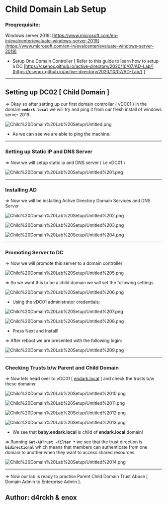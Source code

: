 # Child Domain Lab Setup

### Preqrequisite:

Windows server 2019: [https://www.microsoft.com/en-in/evalcenter/evaluate-windows-server-2019](https://www.microsoft.com/en-in/evalcenter/evaluate-windows-server-2019)

- Setup One Domain Controller [ Refer to this guide to learn how to setup a DC [https://csenox.github.io/active-directory/2020/10/07/AD-Lab/](https://csenox.github.io/active-directory/2020/10/07/AD-Lab/) ]

---

## Setting up DC02 [ Child Domain ]

⇒ Okay so after setting up our first domain controller ( vDC01 ) in the domain **`endark.local`** we will try and ping it from our fresh install of windows server 2019: 

![Child%20Domain%20Lab%20Setup/Untitled.png](Child%20Domain%20Lab%20Setup/Untitled.png)

- As we can see we are able to ping the machine.

---

### Setting up Static IP and DNS Server

⇒ Now we will setup static ip and DNS server ( i.e vDC01 )

![Child%20Domain%20Lab%20Setup/Untitled%201.png](Child%20Domain%20Lab%20Setup/Untitled%201.png)

---

### Installing AD

⇒ Now we will be installing Active Directory Domain Services and DNS Server

![Child%20Domain%20Lab%20Setup/Untitled%202.png](Child%20Domain%20Lab%20Setup/Untitled%202.png)

![Child%20Domain%20Lab%20Setup/Untitled%203.png](Child%20Domain%20Lab%20Setup/Untitled%203.png)

![Child%20Domain%20Lab%20Setup/Untitled%204.png](Child%20Domain%20Lab%20Setup/Untitled%204.png)

---

### Promoting Server to DC

⇒ Now we will promote this server to a domain controller

![Child%20Domain%20Lab%20Setup/Untitled%205.png](Child%20Domain%20Lab%20Setup/Untitled%205.png)

⇒ So we want this to be a child domain we will set the following settings 

![Child%20Domain%20Lab%20Setup/Untitled%206.png](Child%20Domain%20Lab%20Setup/Untitled%206.png)

- Using the vDC01 administrator credentials:

![Child%20Domain%20Lab%20Setup/Untitled%207.png](Child%20Domain%20Lab%20Setup/Untitled%207.png)

![Child%20Domain%20Lab%20Setup/Untitled%208.png](Child%20Domain%20Lab%20Setup/Untitled%208.png)

- Press Next and Install!

⇒ After reboot we are presented with the following login:

![Child%20Domain%20Lab%20Setup/Untitled%209.png](Child%20Domain%20Lab%20Setup/Untitled%209.png)

---

### Checking Trusts b/w Parent and Child Domain

⇒ Now lets head over to vDC01 [ [endark.local](http://endark.local) ] and check the trusts b/w these domains:

![Child%20Domain%20Lab%20Setup/Untitled%2010.png](Child%20Domain%20Lab%20Setup/Untitled%2010.png)

![Child%20Domain%20Lab%20Setup/Untitled%2011.png](Child%20Domain%20Lab%20Setup/Untitled%2011.png)

![Child%20Domain%20Lab%20Setup/Untitled%2012.png](Child%20Domain%20Lab%20Setup/Untitled%2012.png)

![Child%20Domain%20Lab%20Setup/Untitled%2013.png](Child%20Domain%20Lab%20Setup/Untitled%2013.png)

- We see that **baby.endark.local** is child of **endark.local** domain!

⇒ Running **`Get-ADTrust -Filter *`** we see that the trust direction is **`bidirectional`** which means that members can authenticate from one domain to another when they want to access shared resources.

![Child%20Domain%20Lab%20Setup/Untitled%2014.png](Child%20Domain%20Lab%20Setup/Untitled%2014.png)

---

⇒ Now our lab is ready to practise Parent Child Domain Trust Abuse [ Domain Admin to Enterprise Admin ].

## Author: **d4rckh** & **enox**